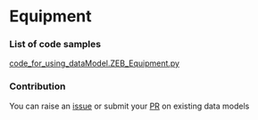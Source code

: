 # Equipment

### List of code samples 

<!-- 50-List of code -->

<!-- [code entry](link) -->
[code_for_using_dataModel.ZEB_Equipment.py](https://github.com/smart-data-models/dataModel.ZEB/blob/master/Equipment/code/code_for_using_dataModel.ZEB_Equipment.py)


<!-- /50-List of code -->

### Contribution
You can raise an [issue](https://github.com/smart-data-models/dataModel.ZEB/issues) or submit your [PR](https://github.com/smart-data-models/dataModel.ZEB/pulls) on existing data models
